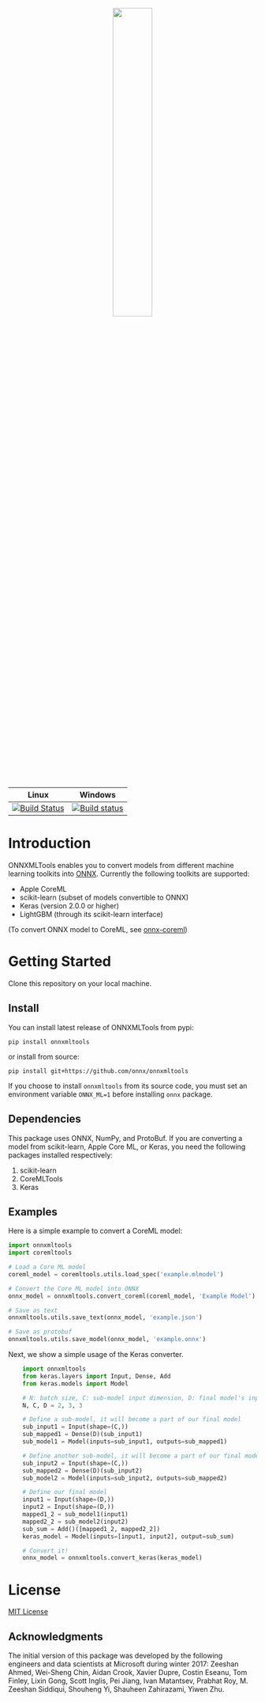 
<p align="center"><img width="40%" src="docs/ONNXMLTools_logo_main.png" /></p>

| Linux | Windows |
|-------|---------|
| [![Build Status](https://travis-ci.org/onnx/onnxmltools.svg?branch=master)](https://travis-ci.org/onnx/onnxmltools) | [![Build status](https://ci.appveyor.com/api/projects/status/d1xav3amubypje4n?svg=true)](https://ci.appveyor.com/project/xadupre/onnxmltools) |


# Introduction 
ONNXMLTools enables you to convert models from different machine learning toolkits into [ONNX](https://onnx.ai). Currently the following toolkits are supported:
* Apple CoreML
* scikit-learn (subset of models convertible to ONNX)
* Keras (version 2.0.0 or higher)
* LightGBM (through its scikit-learn interface)

(To convert ONNX model to CoreML, see [onnx-coreml](https://github.com/onnx/onnx-coreml))

# Getting Started
Clone this repository on your local machine.

## Install
You can install latest release of ONNXMLTools from pypi:
```
pip install onnxmltools
```
or install from source:
```
pip install git+https://github.com/onnx/onnxmltools
```
If you choose to install `onnxmltools` from its source code, you must set an environment variable `ONNX_ML=1` before installing `onnx` package.

## Dependencies
This package uses ONNX, NumPy, and ProtoBuf. If you are converting a model from scikit-learn, Apple Core ML, or Keras, you need the following packages installed respectively:
1. scikit-learn
2. CoreMLTools
3. Keras

## Examples
Here is a simple example to convert a CoreML model:
```python
import onnxmltools
import coremltools

# Load a Core ML model
coreml_model = coremltools.utils.load_spec('example.mlmodel')

# Convert the Core ML model into ONNX
onnx_model = onnxmltools.convert_coreml(coreml_model, 'Example Model')

# Save as text
onnxmltools.utils.save_text(onnx_model, 'example.json')

# Save as protobuf
onnxmltools.utils.save_model(onnx_model, 'example.onnx')
```
Next, we show a simple usage of the Keras converter.
```python
    import onnxmltools
    from keras.layers import Input, Dense, Add
    from keras.models import Model

    # N: batch size, C: sub-model input dimension, D: final model's input dimension
    N, C, D = 2, 3, 3

    # Define a sub-model, it will become a part of our final model
    sub_input1 = Input(shape=(C,))
    sub_mapped1 = Dense(D)(sub_input1)
    sub_model1 = Model(inputs=sub_input1, outputs=sub_mapped1)

    # Define another sub-model, it will become a part of our final model
    sub_input2 = Input(shape=(C,))
    sub_mapped2 = Dense(D)(sub_input2)
    sub_model2 = Model(inputs=sub_input2, outputs=sub_mapped2)

    # Define our final model
    input1 = Input(shape=(D,))
    input2 = Input(shape=(D,))
    mapped1_2 = sub_model1(input1)
    mapped2_2 = sub_model2(input2)
    sub_sum = Add()([mapped1_2, mapped2_2])
    keras_model = Model(inputs=[input1, input2], output=sub_sum)

    # Convert it!
    onnx_model = onnxmltools.convert_keras(keras_model)
```


# License
[MIT License](LICENSE)

## Acknowledgments
The initial version of this package was developed by the following engineers and data scientists at Microsoft during winter 2017: Zeeshan Ahmed, Wei-Sheng Chin, Aidan Crook, Xavier Dupre, Costin Eseanu, Tom Finley, Lixin Gong, Scott Inglis, Pei Jiang, Ivan Matantsev, Prabhat Roy, M. Zeeshan Siddiqui, Shouheng Yi, Shauheen Zahirazami, Yiwen Zhu.
